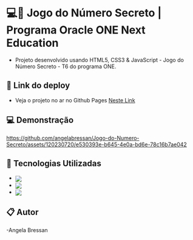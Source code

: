 # 💻🚀 Jogo do Número Secreto | Programa Oracle ONE Next Education


- Projeto desenvolvido usando HTML5, CSS3 & JavaScript - Jogo do Número Secreto - T6 do programa ONE.


 ## 🔗 Link do deploy
- Veja o projeto no ar no Github Pages [Neste Link](https://angelabressan.github.io/Jogo-do-Numero-Secreto/)



 ## 💻 Demonstração

https://github.com/angelabressan/Jogo-do-Numero-Secreto/assets/120230720/e530393e-b645-4e0a-bd6e-78c16b7ae042


 ## 🚀 Tecnologias Utilizadas

- <img align="center" src="https://img.shields.io/badge/HTML5-E34F26?style=for-the-badge&logo=html5&logoColor=white">
- <img align="center" src="https://img.shields.io/badge/CSS3-1572B6?style=for-the-badge&logo=css3&logoColor=white">
- <img align="center" src="https://img.shields.io/badge/JavaScript-323330?style=for-the-badge&logo=javascript&logoColor=F7DF1E">


 ## 📋 Autor
-Angela Bressan
